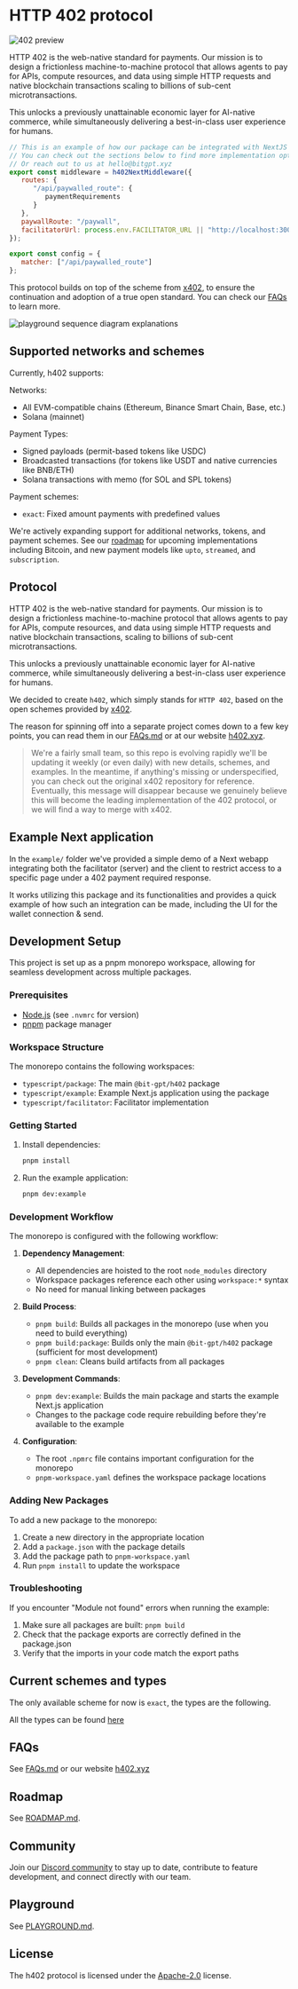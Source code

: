 # HTTP 402 protocol

![402 preview](./images/site/preview.png)

HTTP 402 is the web-native standard for payments. Our mission is to design a frictionless machine-to-machine protocol that allows agents to pay for APIs, compute resources, and data using simple HTTP requests and native blockchain transactions scaling to billions of sub-cent microtransactions.

This unlocks a previously unattainable economic layer for AI-native commerce, while simultaneously delivering a best-in-class user experience for humans.

```js
// This is an example of how our package can be integrated with NextJS middleware
// You can check out the sections below to find more implementation options
// Or reach out to us at hello@bitgpt.xyz
export const middleware = h402NextMiddleware({
   routes: {
      "/api/paywalled_route": {
         paymentRequirements
      }
   },
   paywallRoute: "/paywall",
   facilitatorUrl: process.env.FACILITATOR_URL || "http://localhost:3001",
});

export const config = {
   matcher: ["/api/paywalled_route"]
};
```

This protocol builds on top of the scheme from [x402](https://github.com/coinbase/x402), to ensure the continuation and adoption of a true open standard. You can check our [FAQs](https://bitgpt.xyz/faq402) to learn more.

![playground sequence diagram explanations](./images/playground/explanation.png)

## Supported networks and schemes

Currently, h402 supports:

Networks:

- All EVM-compatible chains (Ethereum, Binance Smart Chain, Base, etc.)
- Solana (mainnet)

Payment Types:

- Signed payloads (permit-based tokens like USDC)
- Broadcasted transactions (for tokens like USDT and native currencies like BNB/ETH)
- Solana transactions with memo (for SOL and SPL tokens)

Payment schemes:

- `exact`: Fixed amount payments with predefined values

We're actively expanding support for additional networks, tokens, and payment schemes. See our [roadmap](#roadmap) for upcoming implementations including Bitcoin, and new payment models like `upto`, `streamed`, and `subscription`.

## Protocol

HTTP 402 is the web-native standard for payments. Our mission is to design a frictionless machine-to-machine protocol that allows agents to pay for APIs, compute resources, and data using simple HTTP requests and native blockchain transactions, scaling to billions of sub-cent microtransactions.

This unlocks a previously unattainable economic layer for AI-native commerce, while simultaneously delivering a best-in-class user experience for humans.

We decided to create `h402`, which simply stands for `HTTP 402`, based on the open schemes provided by [x402](https://github.com/coinbase/x402).

The reason for spinning off into a separate project comes down to a few key points, you can read them in our [FAQs.md](./FAQs.md) or at our website [h402.xyz](https://h402.xyz).

> We're a fairly small team, so this repo is evolving rapidly we'll be updating it weekly (or even daily) with new details, schemes, and examples.
> In the meantime, if anything's missing or underspecified, you can check out the original x402 repository for reference.
> Eventually, this message will disappear because we genuinely believe this will become the leading implementation of the 402 protocol, or we will find a way to merge with x402.

## Example Next application

In the `example/` folder we've provided a simple demo of a Next webapp integrating both the facilitator (server) and the client to restrict access to a specific page under a 402 payment required response.

It works utilizing this package and its functionalities and provides a quick example of how such an integration can be made, including the UI for the wallet connection & send.

## Development Setup

This project is set up as a pnpm monorepo workspace, allowing for seamless development across multiple packages.

### Prerequisites

- [Node.js](https://nodejs.org/) (see `.nvmrc` for version)
- [pnpm](https://pnpm.io/) package manager

### Workspace Structure

The monorepo contains the following workspaces:

- `typescript/package`: The main `@bit-gpt/h402` package
- `typescript/example`: Example Next.js application using the package
- `typescript/facilitator`: Facilitator implementation

### Getting Started

1. Install dependencies:

   ```bash
   pnpm install
   ```

2. Run the example application:
   ```bash
   pnpm dev:example
   ```

### Development Workflow

The monorepo is configured with the following workflow:

1. **Dependency Management**:

   - All dependencies are hoisted to the root `node_modules` directory
   - Workspace packages reference each other using `workspace:*` syntax
   - No need for manual linking between packages

2. **Build Process**:

   - `pnpm build`: Builds all packages in the monorepo (use when you need to build everything)
   - `pnpm build:package`: Builds only the main `@bit-gpt/h402` package (sufficient for most development)
   - `pnpm clean`: Cleans build artifacts from all packages

3. **Development Commands**:

   - `pnpm dev:example`: Builds the main package and starts the example Next.js application
   - Changes to the package code require rebuilding before they're available to the example

4. **Configuration**:
   - The root `.npmrc` file contains important configuration for the monorepo
   - `pnpm-workspace.yaml` defines the workspace package locations

### Adding New Packages

To add a new package to the monorepo:

1. Create a new directory in the appropriate location
2. Add a `package.json` with the package details
3. Add the package path to `pnpm-workspace.yaml`
4. Run `pnpm install` to update the workspace

### Troubleshooting

If you encounter "Module not found" errors when running the example:

1. Make sure all packages are built: `pnpm build`
2. Check that the package exports are correctly defined in the package.json
3. Verify that the imports in your code match the export paths

## Current schemes and types

The only available scheme for now is `exact`, the types are the following.

All the types can be found [here](https://github.com/bit-gpt/h402/tree/main/typescript/package/src/types)

## FAQs

See [FAQs.md](./FAQs.md) or our website [h402.xyz](https://h402.xyz)

## Roadmap

See [ROADMAP.md](./ROADMAP.md).

## Community

Join our [Discord community](https://bitgpt.xyz/discord) to stay up to date, contribute to feature development, and connect directly with our team.

## Playground

See [PLAYGROUND.md](./PLAYGROUND).

## License

The h402 protocol is licensed under the [Apache-2.0](https://github.com/coinbase/x402/blob/main/LICENSE.md) license.
